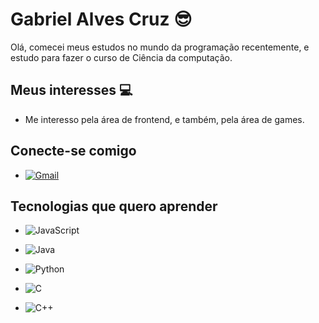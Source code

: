 # Gabriel Alves Cruz 😎
Olá, comecei meus estudos no mundo da programação recentemente, e estudo para fazer o curso de Ciência da computação.


## Meus interesses 💻
- Me interesso pela área de frontend, e também, pela área de games.

## Conecte-se comigo

- [![Gmail](https://img.shields.io/badge/Gmail-333333?style=for-the-badge&logo=gmail&logoColor=red)](mailto:gabrielalvescruz0@gmail.com)

## Tecnologias que quero aprender

- ![JavaScript](https://img.shields.io/badge/JavaScript-F7DF1E?style=for-the-badge&logo=javascript&logoColor=black)

- ![Java](https://img.shields.io/badge/java-%23ED8B00.svg?style=for-the-badge&logo=openjdk&logoColor=white)

- ![Python](https://img.shields.io/badge/python-3670A0?style=for-the-badge&logo=python&logoColor=ffdd54)
- ![C](https://img.shields.io/badge/C-00599C?style=for-the-badge&logo=c&logoColor=white)
- ![C++](https://img.shields.io/badge/C%2B%2B-00599C?style=for-the-badge&logo=c%2B%2B&logoColor=white)


